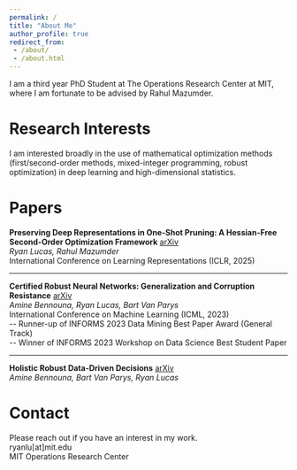 ```yaml
---
permalink: /
title: "About Me"
author_profile: true
redirect_from: 
 - /about/
 - /about.html
---
```


I am a third year PhD Student at The Operations Research Center at MIT, where I am fortunate to be advised by Rahul Mazumder. 

Research Interests
======
I am interested broadly in the use of mathematical optimization methods (first/second-order methods, mixed-integer programming, robust optimization) in deep learning and high-dimensional statistics. 

Papers
======

**Preserving Deep Representations in One-Shot Pruning: A Hessian-Free Second-Order Optimization Framework** [arXiv](https://arxiv.org/abs/2411.18376)  
*Ryan Lucas, Rahul Mazumder*  
International Conference on Learning Representations (ICLR, 2025)

****

**Certified Robust Neural Networks: Generalization and Corruption Resistance** [arXiv](https://arxiv.org/abs/2303.02251)  
*Amine Bennouna, Ryan Lucas, Bart Van Parys*  
International Conference on Machine Learning (ICML, 2023)<br>
-- Runner-up of INFORMS 2023 Data Mining Best Paper Award (General Track)<br>
-- Winner of INFORMS 2023 Workshop on Data Science Best Student Paper

****

**Holistic Robust Data-Driven Decisions** [arXiv](https://arxiv.org/abs/2207.09560) \
*Amine Bennouna, Bart Van Parys, Ryan Lucas*  

Contact
======
Please reach out if you have an interest in my work.  
ryanlu[at]mit.edu  
MIT Operations Research Center
